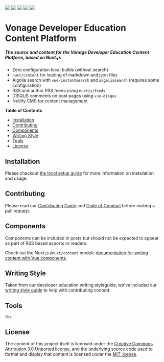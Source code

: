 ![](https://img.shields.io/netlify/00bdc529-eecc-4b9b-9fa7-915f5c3717a4)
![](https://img.shields.io/badge/main-not%20master-green)
![](https://img.shields.io/badge/made%20with-%E2%9D%A4-red)
![](https://img.shields.io/github/contributors/Nexmo/deved-platform)
![](https://img.shields.io/github/issues/Nexmo/deved-platform)

# Vonage Developer Education Content Platform

##### The source and content for the Vonage Developer Education Content Platform, based on Nuxt.js

- Zero configuration local builds (without search)
- `nuxt/content` for loading of markdown and json files
- Algolia search with `vue-instantsearch` and `algoliasearch` (requires some configuration)
- RSS and author RSS feeds using `nuxtjs/feeds`
- DISQUS comments on post pages using `vue-disqus`
- Netlify CMS for content management

**Table of Contents**

- [Installation](#installation)
- [Contributing](#contributing)
- [Components](#components)
- [Writing Style](#writing-style)
- [Tools](#tools)
- [License](#license)

## Installation

Please checkout [the local setup guide](./.github/LOCAL_SETUP.md) for more information on installation and usage.

## Contributing

Please read our [Contributing Guide](./.github/CONTRIBUTING.md) and [Code of Conduct](./.github/CODE_OF_CONDUCT.md) before making a pull request.

## Components

Components can be included in posts but should not be expected to appear as part of RSS based exports or readers.

Check out the Nuxt.js `@nuxt/content` module [documentation for writing content with Vue components](https://content.nuxtjs.org/writing#vue-components).

## Writing Style

Taken from our developer education writing styleguide, we've included our [writing style guide](././.github/WRITING_STYLE.md) to help with contributing content.

## Tools

`tbc`

## License

The content of this project itself is licensed under the [Creative Commons Attribution 3.0 Unported license](https://creativecommons.org/licenses/by/3.0/), and the underlying source code used to format and display that content is licensed under the [MIT license](LICENSE.md).
